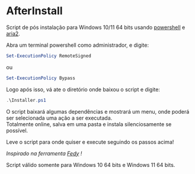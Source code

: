 # AfterInstall

Script de pós instalação para Windows 10/11 64 bits usando [powershell](https://docs.microsoft.com/pt-br/powershell/scripting/overview?view=powershell-7.2) e [aria2](https://aria2.github.io/).

Abra um terminal powershell como administrador, e digite:

```powershell
Set-ExecutionPolicy RemoteSigned
``` 
ou
```powershell
Set-ExecutionPolicy Bypass
``` 
Logo após isso, vá ate o diretório onde baixou o script e digite:

```powershell
.\Installer.ps1
```
O script baixará algumas dependências e mostrará um menu, onde poderá ser selecionada uma ação a ser executada.<br>
Totalmente online, salva em uma pasta e instala silenciosamente se possível.

Leve o script para onde quiser e execute seguindo os passos acima!

*Inspirado na ferramenta [Fedy](https://github.com/rpmfusion-infra/fedy) !*

Script válido somente para Windows 10 64 bits e Windows 11 64 bits.


 
